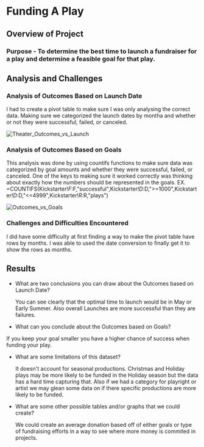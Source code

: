 # Funding A Play

## Overview of Project
 
### Purpose - To determine the best time to launch a fundraiser for a play and determine a feasible goal for that play. 

## Analysis and Challenges

### Analysis of Outcomes Based on Launch Date

  I had to create a pivot table to make sure I was only analysing the correct data. Making sure we categorized the launch dates by montha and whether or not they were successful, failed, or canceled. 

![Theater_Outcomes_vs_Launch](https://user-images.githubusercontent.com/90650209/157999184-331712c4-edc0-4848-8f05-0460349821ac.png)

### Analysis of Outcomes Based on Goals

  This analysis was done by using countifs functions to make sure data was categorized by goal amounts and whether they were successful, failed, or canceled. One of the keys to making sure it worked correctly was thinking about exactly how the numbers should be represented in the goals. EX. =COUNTIFS(Kickstarter!$F:$F,"successful",Kickstarter!$D:$D,">=1000",Kickstarter!$D:$D,"<=4999",Kickstarter!$R:$R,"plays")


![Outcomes_vs_Goals](https://user-images.githubusercontent.com/90650209/157999193-a027d5e8-2b81-4c1c-a913-67d4fb97fce1.png)

### Challenges and Difficulties Encountered

  I did have some difficulty at first finding a way to make the pivot table have rows by months. I was able to used the date conversion to finally get it to show the rows as months. 

## Results

- What are two conclusions you can draw about the Outcomes based on Launch Date?
  
  You can see clearly that the optimal time to launch would be in May or Early Summer. Also overall Launches are more successful than they are failures. 
  
- What can you conclude about the Outcomes based on Goals?

If you keep your goal smaller you have a higher chance of success when funding your play. 
  
- What are some limitations of this dataset?

  It doesn't account for seasonal productions. Christmas and Holiday plays may be more likely to be funded in the Holiday season but the data has a hard time capturing that. Also if we had a category for playright or artist we may glean some data on if there specific productions are more likely to be funded. 
- What are some other possible tables and/or graphs that we could create?

  We could create an average donation based off of either goals or type of fundraising efforts in a way to see where more money is commited in projects. 
  
